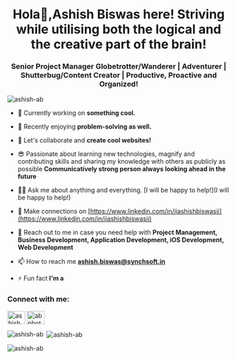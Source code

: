 <h1 align="center">Hola👋,Ashish Biswas here! Striving while utilising both the logical and the creative part of the brain!</h1>
<h3 align="center">Senior Project Manager Globetrotter/Wanderer | Adventurer | Shutterbug/Content Creator | Productive, Proactive and Organized!</h3>

<p align="left"> <img src="https://komarev.com/ghpvc/?username=ashish-ab&label=Profile%20views&color=0e75b6&style=flat" alt="ashish-ab" /> </p>

- 🔭 Currently working on **something cool.**

- 🌱 Recently enjoying **problem-solving as well.**

- 👯 Let's collaborate and **create cool websites!**

- 😎 Passionate about learning new technologies, magnify and contributing skills and sharing my knowledge with others as publicly as possible **Communicatively strong person always looking ahead in the future**

- 👨‍💻 Ask me about anything and everything. [I will be happy to help!](I will be happy to help!)

- 📝 Make connections on [https://www.linkedin.com/in/iiashishbiswasii](https://www.linkedin.com/in/iiashishbiswasii)

- 💬 Reach out to me in case you need help with **Project Management, Business Development, Application Development, iOS Development, Web Development**

- 📫 How to reach me **ashish.biswas@synchsoft.in**

- ⚡ Fun fact **I'm a**

<h3 align="left">Connect with me:</h3>
<p align="left">
<a href="https://fb.com/ashish biswas" target="blank"><img align="center" src="https://raw.githubusercontent.com/rahuldkjain/github-profile-readme-generator/master/src/images/icons/Social/facebook.svg" alt="ashish biswas" height="30" width="40" /></a>
<a href="https://instagram.com/abphotography" target="blank"><img align="center" src="https://raw.githubusercontent.com/rahuldkjain/github-profile-readme-generator/master/src/images/icons/Social/instagram.svg" alt="abphotography" height="30" width="40" /></a>
</p>

<p><img align="left" src="https://github-readme-stats.vercel.app/api/top-langs?username=ashish-ab&show_icons=true&locale=en&layout=compact" alt="ashish-ab" /></p>

<p>&nbsp;<img align="center" src="https://github-readme-stats.vercel.app/api?username=ashish-ab&show_icons=true&locale=en" alt="ashish-ab" /></p>

<p><img align="center" src="https://github-readme-streak-stats.herokuapp.com/?user=ashish-ab&" alt="ashish-ab" /></p>
